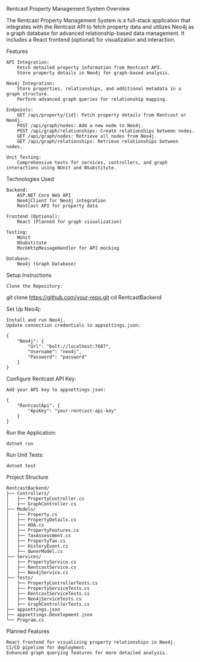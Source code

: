 Rentcast Property Management System
Overview

The Rentcast Property Management System is a full-stack application that integrates with the Rentcast API to fetch property data and utilizes Neo4j as a graph database for advanced relationship-based data management. It includes a React frontend (optional) for visualization and interaction.

Features

    API Integration:
        Fetch detailed property information from Rentcast API.
        Store property details in Neo4j for graph-based analysis.

    Neo4j Integration:
        Store properties, relationships, and additional metadata in a graph structure.
        Perform advanced graph queries for relationship mapping.

    Endpoints:
        GET /api/property/{id}: Fetch property details from Rentcast or Neo4j.
        POST /api/graph/nodes: Add a new node to Neo4j.
        POST /api/graph/relationships: Create relationships between nodes.
        GET /api/graph/nodes: Retrieve all nodes from Neo4j.
        GET /api/graph/relationships: Retrieve relationships between nodes.

    Unit Testing:
        Comprehensive tests for services, controllers, and graph interactions using NUnit and NSubstitute.

Technologies Used

    Backend:
        ASP.NET Core Web API
        Neo4jClient for Neo4j integration
        Rentcast API for property data

    Frontend (Optional):
        React (Planned for graph visualization)

    Testing:
        NUnit
        NSubstitute
        MockHttpMessageHandler for API mocking

    Database:
        Neo4j (Graph Database)

Setup Instructions

    Clone the Repository:

git clone https://github.com/your-repo.git
cd RentcastBackend

Set Up Neo4j:

    Install and run Neo4j.
    Update connection credentials in appsettings.json:

    {
        "Neo4j": {
            "Url": "bolt://localhost:7687",
            "Username": "neo4j",
            "Password": "password"
        }
    }

Configure Rentcast API Key:

    Add your API key to appsettings.json:

    {
        "RentcastApi": {
            "ApiKey": "your-rentcast-api-key"
        }
    }

Run the Application:

    dotnet run

Run Unit Tests:

    dotnet test

Project Structure

    RentcastBackend/
    ├── Controllers/
    │   ├── PropertyController.cs
    │   ├── GraphController.cs
    ├── Models/
    │   ├── Property.cs
    │   ├── PropertyDetails.cs
    │   ├── HOA.cs
    │   ├── PropertyFeatures.cs
    │   ├── TaxAssessment.cs
    │   ├── PropertyTax.cs
    │   ├── HistoryEvent.cs
    │   ├── OwnerModel.cs
    ├── Services/
    │   ├── PropertyService.cs
    │   ├── RentcastService.cs
    │   ├── Neo4jService.cs
    ├── Tests/
    │   ├── PropertyControllerTests.cs
    │   ├── PropertyServiceTests.cs
    │   ├── RentcastServiceTests.cs
    │   ├── Neo4jServiceTests.cs
    │   ├── GraphControllerTests.cs
    ├── appsettings.json
    ├── appsettings.Development.json
    └── Program.cs

Planned Features

    React frontend for visualizing property relationships in Neo4j.
    CI/CD pipeline for deployment.
    Enhanced graph querying features for more detailed analysis.
